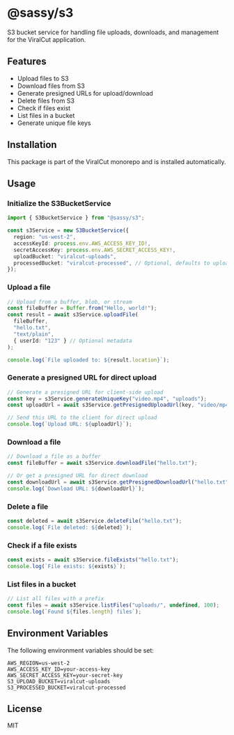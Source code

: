 # @sassy/s3

S3 bucket service for handling file uploads, downloads, and management for the ViralCut application.

## Features

- Upload files to S3
- Download files from S3
- Generate presigned URLs for upload/download
- Delete files from S3
- Check if files exist
- List files in a bucket
- Generate unique file keys

## Installation

This package is part of the ViralCut monorepo and is installed automatically.

## Usage

### Initialize the S3BucketService

```typescript
import { S3BucketService } from "@sassy/s3";

const s3Service = new S3BucketService({
  region: "us-west-2",
  accessKeyId: process.env.AWS_ACCESS_KEY_ID!,
  secretAccessKey: process.env.AWS_SECRET_ACCESS_KEY!,
  uploadBucket: "viralcut-uploads",
  processedBucket: "viralcut-processed", // Optional, defaults to uploadBucket
});
```

### Upload a file

```typescript
// Upload from a buffer, blob, or stream
const fileBuffer = Buffer.from("Hello, world!");
const result = await s3Service.uploadFile(
  fileBuffer,
  "hello.txt",
  "text/plain",
  { userId: "123" } // Optional metadata
);

console.log(`File uploaded to: ${result.location}`);
```

### Generate a presigned URL for direct upload

```typescript
// Generate a presigned URL for client-side upload
const key = s3Service.generateUniqueKey("video.mp4", "uploads");
const uploadUrl = await s3Service.getPresignedUploadUrl(key, "video/mp4", 3600);

// Send this URL to the client for direct upload
console.log(`Upload URL: ${uploadUrl}`);
```

### Download a file

```typescript
// Download a file as a buffer
const fileBuffer = await s3Service.downloadFile("hello.txt");

// Or get a presigned URL for direct download
const downloadUrl = await s3Service.getPresignedDownloadUrl("hello.txt", undefined, 3600);
console.log(`Download URL: ${downloadUrl}`);
```

### Delete a file

```typescript
const deleted = await s3Service.deleteFile("hello.txt");
console.log(`File deleted: ${deleted}`);
```

### Check if a file exists

```typescript
const exists = await s3Service.fileExists("hello.txt");
console.log(`File exists: ${exists}`);
```

### List files in a bucket

```typescript
// List all files with a prefix
const files = await s3Service.listFiles("uploads/", undefined, 100);
console.log(`Found ${files.length} files`);
```

## Environment Variables

The following environment variables should be set:

```
AWS_REGION=us-west-2
AWS_ACCESS_KEY_ID=your-access-key
AWS_SECRET_ACCESS_KEY=your-secret-key
S3_UPLOAD_BUCKET=viralcut-uploads
S3_PROCESSED_BUCKET=viralcut-processed
```

## License

MIT 